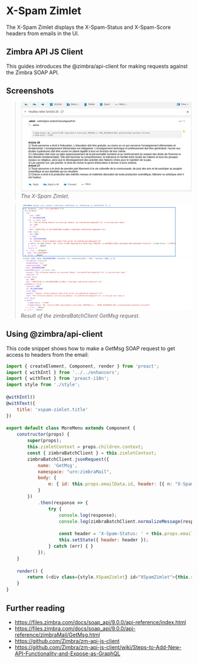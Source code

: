 # X-Spam Zimlet

The X-Spam Zimlet displays the X-Spam-Status and X-Spam-Score headers from emails in the UI. 

## Zimbra API JS Client

This guides introduces the @zimbra/api-client for making requests against the Zimbra SOAP API.


## Screenshots

> ![](screenshots/x-spam-zimlet.png)
*The X-Spam Zimlet.*

> ![](screenshots/api-result.png)
*Result of the zimbraBatchClient GetMsg request.*

## Using @zimbra/api-client

This code snippet shows how to make a GetMsg SOAP request to get access to headers from the email:

```javascript
import { createElement, Component, render } from 'preact';
import { withIntl } from '../../enhancers';
import { withText } from 'preact-i18n';
import style from './style';

@withIntl()
@withText({
    title: 'xspam-zimlet.title'
})

export default class MoreMenu extends Component {
    constructor(props) {
        super(props);
        this.zimletContext = props.children.context;
        const { zimbraBatchClient } = this.zimletContext;
        zimbraBatchClient.jsonRequest({
            name: 'GetMsg',
            namespace: "urn:zimbraMail",
            body: {
                m: { id: this.props.emailData.id, header: [{ n: "X-Spam-Status" }, { n: "X-Spam-Score" }] }
            }
        })
            .then(response => {
                try {
                    console.log(response);
                    console.log(zimbraBatchClient.normalizeMessage(response.m[0]));

                    const header = 'X-Spam-Status: ' + this.props.emailData.id + " " + response.m[0]._attrs['X-Spam-Status'].replace(/\n|\r/g, "") + '\r\nX-Spam-Score: ' + response.m[0]._attrs['X-Spam-Score'].replace(/\n|\r/g, "");
                    this.setState({ header: header });
                } catch (err) { }
            });
    }

    render() {
        return (<div class={style.XSpamZimlet} id="XSpamZimlet">{this.state.header}</div>)
    }
}
```

## Further reading

- https://files.zimbra.com/docs/soap_api/9.0.0/api-reference/index.html
- https://files.zimbra.com/docs/soap_api/9.0.0/api-reference/zimbraMail/GetMsg.html
- https://github.com/Zimbra/zm-api-js-client
- https://github.com/Zimbra/zm-api-js-client/wiki/Steps-to-Add-New-API-Functionality-and-Expose-as-GraphQL
